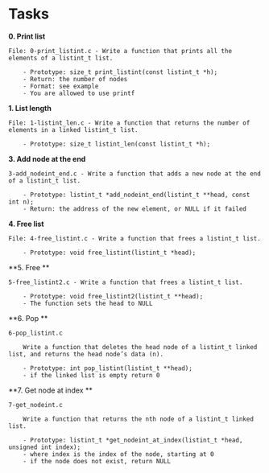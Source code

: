 # Tasks

**0. Print list**
 
	File: 0-print_listint.c - Write a function that prints all the elements of a listint_t list.

		- Prototype: size_t print_listint(const listint_t *h);
		- Return: the number of nodes
		- Format: see example
		- You are allowed to use printf

**1. List length**

	File: 1-listint_len.c - Write a function that returns the number of elements in a linked listint_t list.

		- Prototype: size_t listint_len(const listint_t *h);

**3. Add node at the end**

	3-add_nodeint_end.c - Write a function that adds a new node at the end of a listint_t list.

		- Prototype: listint_t *add_nodeint_end(listint_t **head, const int n);
		- Return: the address of the new element, or NULL if it failed


**4. Free list** 

	File: 4-free_listint.c - Write a function that frees a listint_t list.

		- Prototype: void free_listint(listint_t *head);


**5. Free **

	5-free_listint2.c - Write a function that frees a listint_t list.

		- Prototype: void free_listint2(listint_t **head);
		- The function sets the head to NULL

**6. Pop **

	6-pop_listint.c

		Write a function that deletes the head node of a listint_t linked list, and returns the head node’s data (n).

		- Prototype: int pop_listint(listint_t **head);
		- if the linked list is empty return 0

**7. Get node at index **

	7-get_nodeint.c

		Write a function that returns the nth node of a listint_t linked list.

		- Prototype: listint_t *get_nodeint_at_index(listint_t *head, unsigned int index);
		- where index is the index of the node, starting at 0
		- if the node does not exist, return NULL

